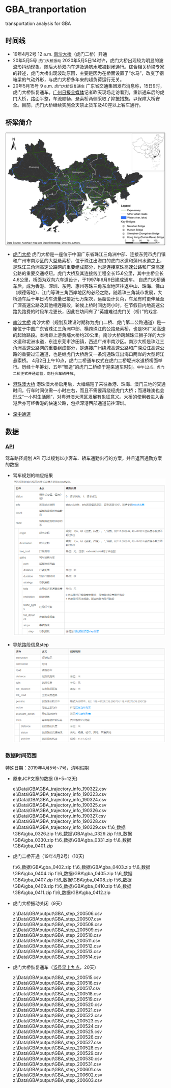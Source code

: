 # GBA_tranportation

transportation analysis for GBA

## 时间线

- 19年4月2号 12 a.m.
  [南沙大桥](https://zh.wikipedia.org/wiki/%E5%8D%97%E6%B2%99%E5%A4%A7%E6%A1%A5)（虎门二桥）开通
- 20年5月5号 `虎门大桥振动`
  2020年5月5日14时许，虎门大桥出现较为明显的波浪形抖动现象，随后大桥双向车道及通航水域被封闭通行。综合相关桥梁专家的转述，虎门大桥出现波动原因，主要是因为在桥面设置了“水马”，改变了钢箱梁的气动外形，与虎门大桥多年来的超负荷运行无关。
- 20年5月15号 9 a.m. `虎门大桥恢复通车`
  广东省交通集团发布消息称，15日9时，虎门大桥恢复通车。[广州日报全媒体](http://www.xinhuanet.com/politics/2020-05/16/c_1125991891.htm)记者昨天现场走访看到，重新通车后的虎门大桥，路面平整，车流顺畅，悬索桥两侧采取了抑振措施，以保障大桥安全。目前，虎门大桥继续实施全天禁止货车及40座以上客车通行。
  
## 桥梁简介

![桥梁位置示意图](.fig/Road%20networks%20in%20the%20GBA%20and%20key%20bridges%20across%20the%20Pearl%20River%20Estuary.jpg)

- [虎门大桥](https://zh.wikipedia.org/wiki/%E8%99%8E%E9%97%A8%E5%A4%A7%E6%A1%A5)
  虎门大桥是一座位于中国广东省珠江三角洲中部、连接东莞市虎门镇和广州市南沙区的大型悬索桥，位于珠江出海口的虎门水道和蒲州水道之上，是珠江三角洲高速公路网的重要组成部分，也是连接京珠高速公路和广深高速公路的重要交通枢纽。虎门大桥及其连接线工程全长15.6公里，其中主桥全长4.6公里，桥面为双向六车道设计，于1997年6月9日建成通车。
  自虎门大桥通车后，成为香港、深圳、东莞、惠州等珠三角东岸地区往返中山、珠海、佛山（顺德等地）、江门等珠三角西岸地区的必经之路，随着珠三角城市发展，大桥通车后十年日均车流量已接近七万架次，远超设计负荷，车龙有时更伸延至广深高速公路及其他相连路段，轮候上桥时间达两小时，在节假日内地高速公路免路费的时段车龙更长，因此在坊间有了“英雄难过虎门关（桥）”的戏言.

- [南沙大桥](https://zh.wikipedia.org/wiki/%E5%8D%97%E6%B2%99%E5%A4%A7%E6%A1%A5)
  南沙大桥（规划及建设时期称为虎门二桥、虎门第二公路通道）是一座位于中国广东省珠江三角洲中部、横跨珠江的公路悬索桥，也是S6广龙高速的起始路段。本桥距上游黄埔大桥约20公里。南沙大桥跨越珠江狮子洋的大沙水道和坭洲水道，东连东莞市沙田镇，西通广州市南沙区。南沙大桥是珠江三角洲高速公路网的重要组成部分，是连接广州绕城高速公路和广深沿江高速公路的重要过江通道，也是继虎门大桥后又一条沟通珠江出海口两岸的大型跨江悬索桥。
  4月2日上午10点，虎门二桥通车仪式在虎门二桥坭洲水道桥桥面举行。历经十年筹划、五年“智造”的虎门二桥终于迎来通车时刻。`中午12点，虎门二桥正式开通运营，向社会车辆开放`。

- [港珠澳大桥](https://zh.wikipedia.org/zh/%E6%B8%AF%E7%8F%A0%E6%BE%B3%E5%A4%A7%E6%A9%8B)
  港珠澳大桥启用后，大幅缩短了来往香港、珠海、澳门三地的交通时间，行车时间仅需一小时左右，而且不需要再绕经虎门大桥；而港珠澳也会形成“一小时生活圈”，对粤港澳大湾区发展有象征意义。大桥的使用者进入香港后亦可经香港的快速公路，包括深港西部通道前往深圳。

- [深中通道](https://zh.wikipedia.org/zh-hans/%E6%B7%B1%E4%B8%AD%E9%80%9A%E9%81%93)

## 数据

### [API](https://lbs.amap.com/api/webservice/guide/api/direction#driving)

驾车路径规划 API 可以规划以小客车、轿车通勤出行的方案，并且返回通勤方案的数据

- 驾车规划的响应结果
  ![](.fig/respond_driving.png)

- 导航路段信息step
  ![](.fig/respond_step.png)

### 数据时间范围

特殊日期：2019年4月5号~7号，清明假期


- 原来JCP文章的数据 (8+5=12天)
  
    e:\Data\GBA\GBA_trajectory_info_190322.csv
    e:\Data\GBA\GBA_trajectory_info_190323.csv
    e:\Data\GBA\GBA_trajectory_info_190324.csv
    e:\Data\GBA\GBA_trajectory_info_190325.csv
    e:\Data\GBA\GBA_trajectory_info_190326.csv
    e:\Data\GBA\GBA_trajectory_info_190327.csv
    e:\Data\GBA\GBA_trajectory_info_190328.csv
    e:\Data\GBA\GBA_trajectory_info_190329.csv
    f:\6_数据\GBA\gba_0326.zip
    f:\6_数据\GBA\gba_0329.zip
    f:\6_数据\GBA\gba_0330.zip
    f:\6_数据\GBA\gba_0331.zip
    f:\6_数据\GBA\gba_0401.zip

- 虎门二桥开通（19年4月2号）(10天)

    f:\6_数据\GBA\gba_0402.zip
    f:\6_数据\GBA\gba_0403.zip
    f:\6_数据\GBA\gba_0404.zip
    f:\6_数据\GBA\gba_0405.zip
    f:\6_数据\GBA\gba_0407.zip
    f:\6_数据\GBA\gba_0408.zip
    f:\6_数据\GBA\gba_0409.zip
    f:\6_数据\GBA\gba_0410.zip
    f:\6_数据\GBA\gba_0411.zip
    f:\6_数据\GBA\gba_0412.zip

- 虎门大桥振动关闭（9天）

    z:\Data\GBA\output\GBA_step_200506.csv
    z:\Data\GBA\output\GBA_step_200507.csv
    z:\Data\GBA\output\GBA_step_200508.csv
    z:\Data\GBA\output\GBA_step_200509.csv
    z:\Data\GBA\output\GBA_step_200510.csv
    z:\Data\GBA\output\GBA_step_200511.csv
    z:\Data\GBA\output\GBA_step_200512.csv
    z:\Data\GBA\output\GBA_step_200513.csv
    z:\Data\GBA\output\GBA_step_200514.csv

- 虎门大桥恢复通车（[15号早上九点](https://baijiahao.baidu.com/s?id=1666723785340949565&wfr=spider&for=pc)，20天）

    z:\Data\GBA\output\GBA_step_200515.csv
    z:\Data\GBA\output\GBA_step_200516.csv
    z:\Data\GBA\output\GBA_step_200517.csv
    z:\Data\GBA\output\GBA_step_200518.csv
    z:\Data\GBA\output\GBA_step_200519.csv
    z:\Data\GBA\output\GBA_step_200520.csv
    z:\Data\GBA\output\GBA_step_200521.csv
    z:\Data\GBA\output\GBA_step_200522.csv
    z:\Data\GBA\output\GBA_step_200523.csv
    z:\Data\GBA\output\GBA_step_200524.csv
    z:\Data\GBA\output\GBA_step_200525.csv
    z:\Data\GBA\output\GBA_step_200526.csv
    z:\Data\GBA\output\GBA_step_200527.csv
    z:\Data\GBA\output\GBA_step_200528.csv
    z:\Data\GBA\output\GBA_step_200529.csv
    z:\Data\GBA\output\GBA_step_200530.csv
    z:\Data\GBA\output\GBA_step_200531.csv
    z:\Data\GBA\output\GBA_step_200601.csv
    z:\Data\GBA\output\GBA_step_200602.csv
    z:\Data\GBA\output\GBA_step_200603.csv
